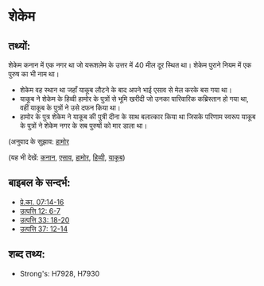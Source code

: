 # शेकेम #

## तथ्यों: ##

शेकेम कनान में एक नगर था जो यरूशलेम के उत्तर में 40 मील दूर स्थित था। शेकेम पुराने नियम में एक पुरुष का भी नाम था।

* शेकेम  वह स्थान था जहाँ याकूब लौटने के बाद अपने भाई एसाव से मेल करके बस गया था।
* याकूब ने शेकेम के हिव्वी हामोर के पुत्रों से भूमि खरीदी जो उनका पारिवारिक कब्रिस्तान हो गया था, वहीं याकूब के पुत्रों ने उसे दफन किया था। 
* हामोर के पुत्र शेकेम ने याकूब की पुत्री दीना के साथ बलात्कार किया था जिसके परिणाम स्वरूप याकूब के पुत्रों ने शेकेम नगर के सब पुरुषों  को मार डाला था।

(अनुवाद के सुझाव: [हामोर](../names/hamor.md)

(यह भी देखें: [कनान](../names/canaan.md), [एसाव](../names/esau.md), [हामोर](../names/hamor.md), [हिव्वी](../names/hivite.md), [याकूब](../names/jacob.md))

## बाइबल के सन्दर्भ: ##

* [प्रे.का. 07:14-16](rc://hi/tn/help/act/07/14)
* [उत्पत्ति 12: 6-7](rc://hi/tn/help/gen/12/06)
* [उत्पत्ति 33: 18-20](rc://hi/tn/help/gen/33/18)
* [उत्पत्ति 37: 12-14](rc://hi/tn/help/gen/37/12)

## शब्द तथ्य: ##

* Strong's: H7928, H7930
